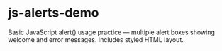 # js-alerts-demo
Basic JavaScript alert() usage practice — multiple alert boxes showing welcome and error messages. Includes styled HTML layout.
